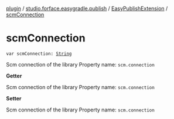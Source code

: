 [plugin](../../index.md) / [studio.forface.easygradle.publish](../index.md) / [EasyPublishExtension](index.md) / [scmConnection](./scm-connection.md)

# scmConnection

`var scmConnection: `[`String`](https://kotlinlang.org/api/latest/jvm/stdlib/kotlin/-string/index.html)

Scm connection of the library
Property name: `scm.connection`

**Getter**

Scm connection of the library
Property name: `scm.connection`

**Setter**

Scm connection of the library
Property name: `scm.connection`

